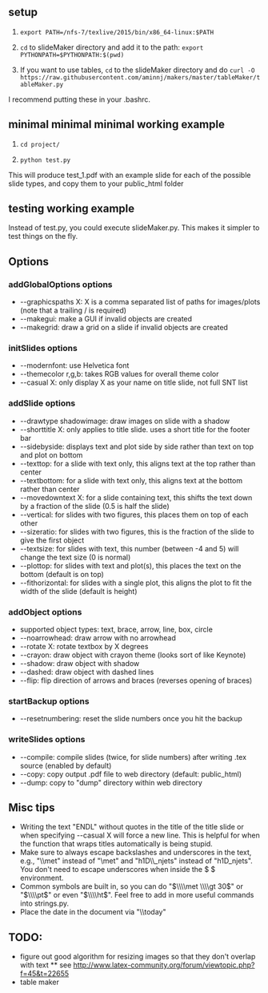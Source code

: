 ## setup
1) `export PATH=/nfs-7/texlive/2015/bin/x86_64-linux:$PATH`

2) `cd` to slideMaker directory and add it to the path: `export PYTHONPATH=$PYTHONPATH:$(pwd)`

3) If you want to use tables, `cd` to the slideMaker directory and do `curl -O https://raw.githubusercontent.com/aminnj/makers/master/tableMaker/tableMaker.py`

I recommend putting these in your .bashrc.

## minimal minimal minimal working example
1) `cd project/`

2) `python test.py`

This will produce test_1.pdf with an example slide for each of the possible slide types, and copy them to your public_html folder

## testing working example
Instead of test.py, you could execute slideMaker.py. This makes it simpler to test things on the fly.

## Options
### addGlobalOptions options
  * --graphicspaths X: X is a comma separated list of paths for images/plots (note that a trailing / is required)
  * --makegui: make a GUI if invalid objects are created
  * --makegrid: draw a grid on a slide if invalid objects are created

### initSlides options
  * --modernfont: use Helvetica font
  * --themecolor r,g,b: takes RGB values for overall theme color
  * --casual X: only display X as your name on title slide, not full SNT list

### addSlide options
  * --drawtype shadowimage: draw images on slide with a shadow
  * --shorttitle X: only applies to title slide. uses a short title for the footer bar
  * --sidebyside: displays text and plot side by side rather than text on top and plot on bottom
  * --texttop: for a slide with text only, this aligns text at the top rather than center
  * --textbottom: for a slide with text only, this aligns text at the bottom rather than center
  * --movedowntext X: for a slide containing text, this shifts the text down by a fraction of the slide (0.5 is half the slide)
  * --vertical: for slides with two figures, this places them on top of each other
  * --sizeratio: for slides with two figures, this is the fraction of the slide to give the first object
  * --textsize: for slides with text, this number (between -4 and 5) will change the text size (0 is normal)
  * --plottop: for slides with text and plot(s), this places the text on the bottom (default is on top)
  * --fithorizontal: for slides with a single plot, this aligns the plot to fit the width of the slide (default is height)

### addObject options
  * supported object types: text, brace, arrow, line, box, circle
  * --noarrowhead: draw arrow with no arrowhead
  * --rotate X: rotate textbox by X degrees
  * --crayon: draw object with crayon theme (looks sort of like Keynote)
  * --shadow: draw object with shadow
  * --dashed: draw object with dashed lines
  * --flip: flip direction of arrows and braces (reverses opening of braces)

### startBackup options
  * --resetnumbering: reset the slide numbers once you hit the backup

### writeSlides options
  * --compile: compile slides (twice, for slide numbers) after writing .tex source (enabled by default)
  * --copy: copy output .pdf file to web directory (default: public_html)
  * --dump: copy to "dump" directory within web directory

## Misc tips
  * Writing the text "ENDL" without quotes in the title of the title slide or when specifying --casual X will force
    a new line. This is helpful for when the function that wraps titles automatically is being stupid.
  * Make sure to always escape backslashes and underscores in the text, e.g., "\\\\met" instead of "\met" and
    "h1D\\\\_njets" instead of "h1D_njets". You don't need to escape underscores when inside the $ $ environment.
  * Common symbols are built in, so you can do "$\\\\met \\\\gt 30$" or "$\\\\pt$" or even "$\\\\ht$". Feel free to add in more useful 
    commands into strings.py.
  * Place the date in the document via "\\\\today"

## TODO:
  * figure out good algorithm for resizing images so that they don't overlap with text
  ** see http://www.latex-community.org/forum/viewtopic.php?f=45&t=22655
  * table maker
